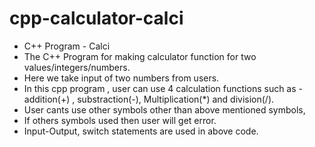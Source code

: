# cpp-calculator-calci
* C++ Program - Calci
* The C++ Program for making calculator function for two values/integers/numbers.
* Here we take input of two numbers from users.
* In this cpp program , user can use 4 calculation functions such as - addition(+) , substraction(-), Multiplication(*) and division(/).
* User cants use other symbols other than above mentioned symbols,
* If others symbols used then user will get error.
* Input-Output, switch statements are used in above code.
